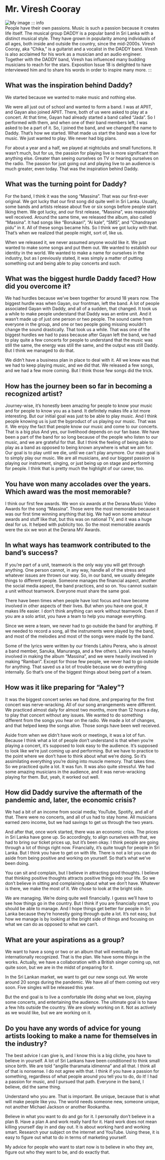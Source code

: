# Mr. Viresh Cooray

![My image](/images/article/Interviews/vk.png)
::: info  
People have their own passions. Music is such a passion because it
creates life itself. The musical group DADDY is a popular band in Sri
Lanka with a distinct musical style. They have grown in popularity
among individuals of all ages, both inside and outside the country,
since the mid-2000s. Viresh Cooray, aka “Chika,” is a guitarist and
a vocalist in the DADDY band. Viresh is also acclaimed for his work
as a musician and an audio engineer. Together with the DADDY
band, Viresh has influenced many budding musicians to reach for
the stars. Exposition Issue 18 is delighted to have interviewed him
and to share his words in order to inspire many more.
:::

## What was the inspiration behind Daddy?

We started because we wanted to make music and
nothing else.

We were all just out of school and wanted to form a
band. I was at APIIT, and Gayan also joined APIIT. There,
both of us were asked to play at a concert. At that
time, Gayan had already started a band called “Jada”.
So I performed with them, and when one of their band
members left, I was asked to be a part of it. So, I joined
the band, and we changed the name to Daddy. That’s
how we started. What made us start the band was a
love for music. We just wanted to play. We never had big
plans.

For about a year and a half, we played at nightclubs
and small functions. It wasn’t much, but for us, the
passion for playing live is more significant than anything
else. Greater than seeing ourselves on TV or hearing
ourselves on the radio. The passion for just going out
and playing live to an audience is much greater, even
today. That was the inspiration behind Daddy.

## What was the turning point for Daddy?

For the band, I think it was the song “Massina”. That
was our first-ever original. We got lucky that our first
song did quite well in Sri Lanka. Usually, some bands and
artists release about five or six songs before people start
liking them. We got lucky, and our first release, “Massina”,
was reasonably well received. Around the same time, we
released the album, also called “Massina”. It had songs
like “Borukaari”, “Ai kale”, “SMS”, and “Chandrayan pidu”
in it. All of these songs became hits. So I think we got
lucky with that. That’s when we realized that people
might, sort of, like us.

When we released it, we never assumed anyone would
like it. We just wanted to make some songs and put them
out. We wanted to establish our identity in the world. We
wanted to make a name for ourselves in the industry, but
as I previously stated, it was simply a matter of putting
something out and being able to play concerts and such.

## What was the biggest hurdle Daddy faced? How did you overcome it?

We had hurdles because we’ve
been together for around 18 years
now. The biggest hurdle was when
Gayan, our frontman, left the band.
A lot of people associated Gayan
with Daddy, and all of a sudden, that
changed. It took us a while to make
people understand that Daddy was
an entire unit. And it wasn’t made
up of just one person or two people.
The sound came from everyone in the group, and one
or two people going missing wouldn’t change the sound
drastically. That took us a while. That was one of the
biggest hurdles we had to pass because after Gayan
left the band, we had to play quite a few concerts for
people to understand that the music was still the same,
the energy was still the same, and the output was still
Daddy. But I think we managed to do that.

We didn’t have a business plan in place to deal with it.
All we knew was that we had to keep playing music, and
we did that. We released a few songs, and we had a few
more coming. But I think those few songs did the trick.

## How has the journey been so far in becoming a recognized artist?

Journey-wise, it’s honestly been amazing for people
to know your music and for people to know you as a
band. It definitely makes life a lot more interesting. But
our initial goal was just to be able to play music. And
I think people knowing us is just the byproduct of us
playing our music. That was it. We enjoy the fact that
people know our music and come to our concerts. That
is a big plus And yes, our livelihood depends on our fan base. We
have been a part of the band for so long because of the
people who listen to our music, and we are grateful for
that. But I think the feeling of being able to play as a
band as opposed to being known anywhere is what we
aim for. Our goal is to play until we die, until we can’t
play anymore. Our main goal is to simply play our music.
We are all musicians, and our biggest passion is playing
our instrument, singing, or just being up on stage and
performing for people. I think that is pretty much the
highlight of our career, too.

## You have won many accolades over the years. Which award was the most memorable?

I think our first few awards. We won six awards at
the Derana Music Video Awards for the song “Massina”.
Those were the most memorable because it was our
first time winning anything that big. We had won some
amateur awards and stuff like that, but this was on
national TV, and it was a huge deal for us. It helped with
publicity too. So the most memorable awards were the
six we won at the Derana MV Awards.

## In what ways has teamwork contributed to the band’s success?

If you’re part of a unit, teamwork is the only way you
will get through anything. One person cannot, in any way,
handle all of the stress and whatever issues are thrown
our way. So, in our band, we usually delegate things to
different people. Someone manages the financial aspect,
another the social media aspect, the band practices,
and so on. You cannot sustain a unit without teamwork.
Everyone must share the same goal.

There have been times when people have lost focus
and have become involved in other aspects of their lives.
But when you have one goal, it makes life easier. I don’t
think anything can work without teamwork. Even if you
are a solo artist, you have a team to help you manage
everything.

Since we were a team, we never had to go outside the
band for anything. If we needed to record a song, all the
instruments were played by the band, and most of the
melodies and most of the songs were made by the band.

Some of the lyrics were written by our friends
Lahiru Perera, who is almost a band member, Sanuka,
Manuranga, and a few others. Lahiru was heavily
involved in making the album “Massina”, and we were
heavily involved in making “Rambari”. Except for those
few people, we never had to go outside for anything.
That saved us a lot of trouble because we do everything
internally. So that’s one of the biggest things about
being part of a team.

## How was it like preparing for “Aaley”?

It was the biggest concert series we had done, and
preparing for the first concert was nerve-wracking. All
of our song arrangements were different. We practiced
almost daily for almost two months, more than 12 hours a
day, to play that concert without any issues. We wanted
to do something different from the songs you hear on the
radio. We made a lot of changes, and that helped keep
the songs alive. Those songs have been well received.

Aside from when we didn’t have work or meetings,
it was a lot of fun. Because I think what a lot of people
don’t understand is that when you’re playing a concert,
it’s supposed to look easy to the audience. It’s supposed
to look like we’re just coming up and performing. But
we have to practice to the point where we don’t have
to think about what we’re doing. So it’s assimilating
everything you’re doing into muscle memory. That takes
time. So we practiced quite a lot. It was fun. It was also
quite stressful. We had some amazing musicians in the
audience, and it was nerve-wracking playing for them.
But, yeah, it worked out well.

## How did Daddy survive the aftermath of the pandemic and, later, the economic crisis?

We had a bit of an income from social media; YouTube,
Spotify, and all of that. There were no concerts, and all of
us had to stay home. All musicians earned zero income,
but we had savings to get us through the two years.

And after that, once work started, there was an
economic crisis. The prices in Sri Lanka have gone up. So
accordingly, to align ourselves with that, we had to bring
our ticket prices up, but it’s been okay. I think people are
going through a lot of things right now. Financially, it’s
quite tough for people in Sri Lanka. But I think you have
to get on with life. There is not a lot you can do aside
from being positive and working on yourself. So that’s
what we’ve been doing.

You can sit and complain, but I believe in attracting
good thoughts. I believe that thinking positive thoughts
attracts positive things into your life. So we don’t believe
in sitting and complaining about what we don’t have.
Whatever is there, we make the most of it. We chose to
look at the bright side.

We are managing. We’re doing quite well financially. I
guess we’ll have to see how things go in the country. But
I think if you are financially smart, you should be able to
manage. And I hope things get better for people in Sri
Lanka because they’re honestly going through quite a
lot. It’s not easy, but how we manage is by looking at the
bright side of things and focusing on what we can do as
opposed to what we can’t.

## What are your aspirations as a group?

We want to have a song or two or an album that will
eventually be internationally recognized. That is the
plan. We have some things in the works. Actually, we
have a collaboration with a British singer coming up, not
quite soon, but we are in the midst of preparing for it.

In the Sri Lankan market, we want to get our new songs
out. We wrote around 20 songs during the pandemic.
We have all of them coming out very soon. Five singles
will be released this year.

But the end goal is to live a comfortable life doing
what we love, playing some concerts, and entertaining
the audience. The ultimate goal is to have a few hits
outside the country. We are slowly working on it. Not as
actively as we would like, but we are working on it.

## Do you have any words of advice for young artists looking to make a name for themselves in the industry?

The best advice I can give is, and I know this is a big
cliche, you have to believe in yourself. A lot of Sri Lankans
have been conditioned to think small since birth. We are
told “angille tharamata idimenna” and all that. I think all
of that is nonsense. I do not agree with that. I think if you
have a passion for something, regardless of what people
around you tell you to do, do it! I had a passion for music,
and I pursued that path. Everyone in the band, I believe,
did the same thing.

Understand who you are. That is important. Be
unique, because that is what will make people like you.
The world needs someone new, someone unique, not
another Michael Jackson or another Rookantha.

Believe in what you want to do and go for it. I
personally don’t believe in a plan B. Have a plan A and
work really hard for it. Hard work does not mean killing
yourself day in and day out. It is about working hard and
working smart. Research your subject on the internet
and YouTube. Using these, it is easy to figure out what
to do in terms of marketing yourself.

My advice for people who want to start now is to
believe in who they are, figure out who they want to be,
and do exactly that.
